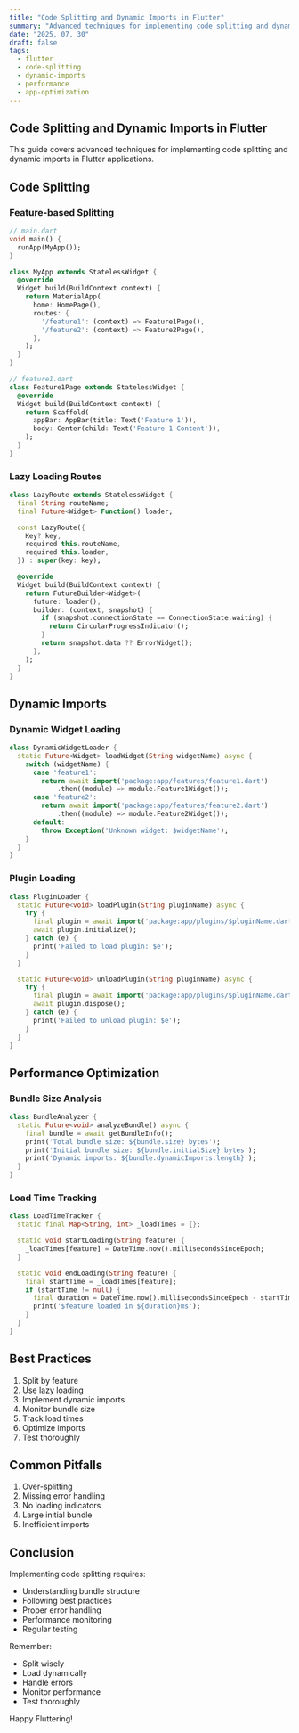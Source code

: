 ```yaml
---
title: "Code Splitting and Dynamic Imports in Flutter"
summary: "Advanced techniques for implementing code splitting and dynamic imports to improve app startup time and reduce initial bundle size."
date: "2025, 07, 30"
draft: false
tags:
  - flutter
  - code-splitting
  - dynamic-imports
  - performance
  - app-optimization
---
```


## Code Splitting and Dynamic Imports in Flutter

This guide covers advanced techniques for implementing code splitting and dynamic imports in Flutter applications.

## Code Splitting

### Feature-based Splitting

```dart
// main.dart
void main() {
  runApp(MyApp());
}

class MyApp extends StatelessWidget {
  @override
  Widget build(BuildContext context) {
    return MaterialApp(
      home: HomePage(),
      routes: {
        '/feature1': (context) => Feature1Page(),
        '/feature2': (context) => Feature2Page(),
      },
    );
  }
}

// feature1.dart
class Feature1Page extends StatelessWidget {
  @override
  Widget build(BuildContext context) {
    return Scaffold(
      appBar: AppBar(title: Text('Feature 1')),
      body: Center(child: Text('Feature 1 Content')),
    );
  }
}
```

### Lazy Loading Routes

```dart
class LazyRoute extends StatelessWidget {
  final String routeName;
  final Future<Widget> Function() loader;

  const LazyRoute({
    Key? key,
    required this.routeName,
    required this.loader,
  }) : super(key: key);

  @override
  Widget build(BuildContext context) {
    return FutureBuilder<Widget>(
      future: loader(),
      builder: (context, snapshot) {
        if (snapshot.connectionState == ConnectionState.waiting) {
          return CircularProgressIndicator();
        }
        return snapshot.data ?? ErrorWidget();
      },
    );
  }
}
```

## Dynamic Imports

### Dynamic Widget Loading

```dart
class DynamicWidgetLoader {
  static Future<Widget> loadWidget(String widgetName) async {
    switch (widgetName) {
      case 'feature1':
        return await import('package:app/features/feature1.dart')
            .then((module) => module.Feature1Widget());
      case 'feature2':
        return await import('package:app/features/feature2.dart')
            .then((module) => module.Feature2Widget());
      default:
        throw Exception('Unknown widget: $widgetName');
    }
  }
}
```

### Plugin Loading

```dart
class PluginLoader {
  static Future<void> loadPlugin(String pluginName) async {
    try {
      final plugin = await import('package:app/plugins/$pluginName.dart');
      await plugin.initialize();
    } catch (e) {
      print('Failed to load plugin: $e');
    }
  }

  static Future<void> unloadPlugin(String pluginName) async {
    try {
      final plugin = await import('package:app/plugins/$pluginName.dart');
      await plugin.dispose();
    } catch (e) {
      print('Failed to unload plugin: $e');
    }
  }
}
```

## Performance Optimization

### Bundle Size Analysis

```dart
class BundleAnalyzer {
  static Future<void> analyzeBundle() async {
    final bundle = await getBundleInfo();
    print('Total bundle size: ${bundle.size} bytes');
    print('Initial bundle size: ${bundle.initialSize} bytes');
    print('Dynamic imports: ${bundle.dynamicImports.length}');
  }
}
```

### Load Time Tracking

```dart
class LoadTimeTracker {
  static final Map<String, int> _loadTimes = {};

  static void startLoading(String feature) {
    _loadTimes[feature] = DateTime.now().millisecondsSinceEpoch;
  }

  static void endLoading(String feature) {
    final startTime = _loadTimes[feature];
    if (startTime != null) {
      final duration = DateTime.now().millisecondsSinceEpoch - startTime;
      print('$feature loaded in ${duration}ms');
    }
  }
}
```

## Best Practices

1. Split by feature
2. Use lazy loading
3. Implement dynamic imports
4. Monitor bundle size
5. Track load times
6. Optimize imports
7. Test thoroughly

## Common Pitfalls

1. Over-splitting
2. Missing error handling
3. No loading indicators
4. Large initial bundle
5. Inefficient imports

## Conclusion

Implementing code splitting requires:

- Understanding bundle structure
- Following best practices
- Proper error handling
- Performance monitoring
- Regular testing

Remember:

- Split wisely
- Load dynamically
- Handle errors
- Monitor performance
- Test thoroughly

Happy Fluttering!
